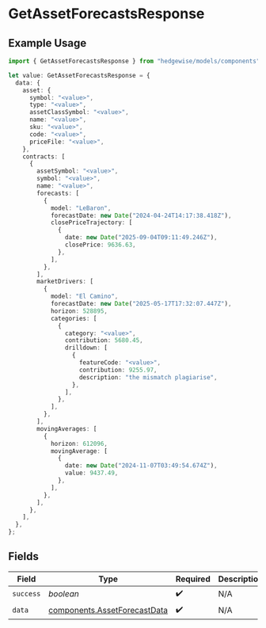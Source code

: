 # GetAssetForecastsResponse

## Example Usage

```typescript
import { GetAssetForecastsResponse } from "hedgewise/models/components";

let value: GetAssetForecastsResponse = {
  data: {
    asset: {
      symbol: "<value>",
      type: "<value>",
      assetClassSymbol: "<value>",
      name: "<value>",
      sku: "<value>",
      code: "<value>",
      priceFile: "<value>",
    },
    contracts: [
      {
        assetSymbol: "<value>",
        symbol: "<value>",
        name: "<value>",
        forecasts: [
          {
            model: "LeBaron",
            forecastDate: new Date("2024-04-24T14:17:38.418Z"),
            closePriceTrajectory: [
              {
                date: new Date("2025-09-04T09:11:49.246Z"),
                closePrice: 9636.63,
              },
            ],
          },
        ],
        marketDrivers: [
          {
            model: "El Camino",
            forecastDate: new Date("2025-05-17T17:32:07.447Z"),
            horizon: 528895,
            categories: [
              {
                category: "<value>",
                contribution: 5680.45,
                drilldown: [
                  {
                    featureCode: "<value>",
                    contribution: 9255.97,
                    description: "the mismatch plagiarise",
                  },
                ],
              },
            ],
          },
        ],
        movingAverages: [
          {
            horizon: 612096,
            movingAverage: [
              {
                date: new Date("2024-11-07T03:49:54.674Z"),
                value: 9437.49,
              },
            ],
          },
        ],
      },
    ],
  },
};
```

## Fields

| Field                                                                        | Type                                                                         | Required                                                                     | Description                                                                  |
| ---------------------------------------------------------------------------- | ---------------------------------------------------------------------------- | ---------------------------------------------------------------------------- | ---------------------------------------------------------------------------- |
| `success`                                                                    | *boolean*                                                                    | :heavy_check_mark:                                                           | N/A                                                                          |
| `data`                                                                       | [components.AssetForecastData](../../models/components/assetforecastdata.md) | :heavy_check_mark:                                                           | N/A                                                                          |